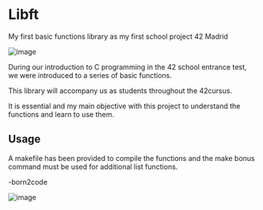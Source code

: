 # Libft

My first basic functions library as my first school project 42 Madrid



![image](https://github.com/ismaelucky342/Libft/assets/153450550/ff58b241-dd72-4929-9865-d14fd4fc8fba)


During our introduction to C programming in the 42 school entrance test, we were introduced to a series of basic functions.

This library will accompany us as students throughout the 42cursus.

It is essential and my main objective with this project to understand the functions and learn to use them.

## Usage
A makefile has been provided to compile the functions and the make bonus command must be used for additional list functions.

-born2code

![image](https://github.com/ismaelucky342/Libft/assets/153450550/1ef99df8-6b89-44bb-b90b-526cce5e7869)

